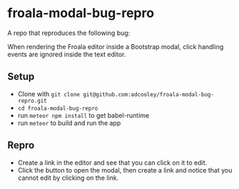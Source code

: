 # froala-modal-bug-repro

A repo that reproduces the following bug:

When rendering the Froala editor inside a Bootstrap modal, click handling events are ignored inside the text editor.

## Setup

- Clone with `git clone git@github.com:adcooley/froala-modal-bug-repro.git`
- `cd froala-modal-bug-repro`
- run `meteor npm install` to get babel-runtime
- run `meteor` to build and run the app

## Repro

- Create a link in the editor and see that you can click on it to edit.
- Click the button to open the modal, then create a link and notice that you cannot edit by clicking on the link.
